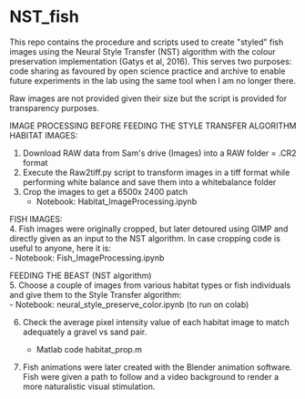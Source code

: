 # NST_fish
This repo contains the procedure and scripts used to create "styled" fish images using the Neural Style Transfer (NST) algorithm with the colour preservation implementation (Gatys et al, 2016). 
This serves two purposes: code sharing as favoured by open science practice and archive to enable future experiments in the lab using the same tool when I am no longer there. 

Raw images are not provided given their size but the script is provided for transparency purposes. 

IMAGE PROCESSING BEFORE FEEDING THE STYLE TRANSFER ALGORITHM <br>
HABITAT IMAGES: <br>
1. Download RAW data from Sam's drive (Images) into a RAW folder = .CR2 format
2. Execute the Raw2tiff.py script to transform images in a tiff format while performing white balance and save them into a whitebalance folder
3. Crop the images to get a 6500x 2400 patch 
	- Notebook: Habitat_ImageProcessing.ipynb

FISH IMAGES:<br>
4. Fish images were originally cropped, but later detoured using GIMP and directly given as an input to the NST algorithm. In case cropping code is useful to anyone, here it is:<br>
	- Notebook: Fish_ImageProcessing.ipynb

FEEDING THE BEAST (NST algorithm)<br>
5. Choose a couple of images from various habitat types or fish individuals and give them to the Style Transfer algorithm:<br>
	- Notebook: neural_style_preserve_color.ipynb (to run on colab)

6. Check the average pixel intensity value of each habitat image to match adequately a gravel vs sand pair.<br>
	- Matlab code habitat_prop.m

7. Fish animations were later created with the Blender animation software. Fish were given a path to follow and a video background to render a more naturalistic visual stimulation.  	
